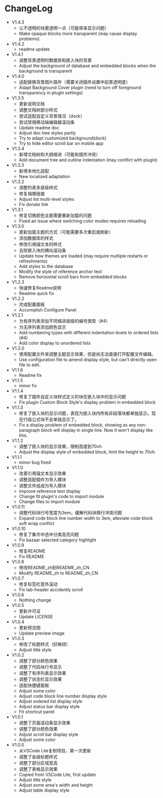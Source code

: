 # ChangeLog

- V1.4.3
  - 让不透明的块更透明一点（可能带来显示问题）
  - Make opaque blocks more transparent (may cause display problems)
- V1.4.2
  - readme update
- V1.4.1
  - 调整背景透明时数据库和嵌入块的背景
  - Adjust the background of database and embedded blocks when the background is transparent
- V1.4.0
  - 适配替换背景图片插件（需要关闭插件设置中前景透明度）
  - Adapt Background Cover plugin (need to turn off foreground transparency in plugin settings)
- V1.3.5
  - 更新说明文档
  - 调整文档树部分样式
  - 尝试适配自定义背景情况（dock）
  - 尝试禁用移动端编辑器滚动条
  - Update readme doc
  - Adjust doc tree styles partly
  - Try to adapt customized background(dock)
  - Try to hide editor scroll bar on mobile app
- V1.3.4
  - 新增文档树和大纲缩进（可能和插件冲突）
  - Add document tree and outline indentation (may conflict with plugin)
- V1.3.3
  - 新增本地化适配
  - New localized adaptation
- V1.3.2
  - 调整列表多层级样式
  - 修复捐赠链接
  - Adjust list multi-level styles
  - Fix donate link
- V1.3.1
  - 修复切换颜色主题需要重新加载的问题
  - Fixed an issue where switching color modes requires reloading
- V1.3.0
  - 更新加载主题的方式（可能需要多次重启或刷新）
  - 添加数据库的样式
  - 修改引用锚文本的样式
  - 去除嵌入块的横向滚动条
  - Update how themes are loaded (may require multiple restarts or refreshments)
  - Add styles to the database
  - Modify the style of reference anchor text
  - Remove horizontal scroll bars from embedded blocks
- V1.2.3
  - 快速修复Readme说明
  - Readme quick fix
- V1.2.2
  - 完成配置面板
  - Accomplish Configure Panel
- V1.2.1
  - 为有序列表添加不同缩进层级的编号类型（#4）
  - 为无序列表添加颜色显示
  - Add numbering types with different indentation levels to ordered lists (#4)
  - Add color display to unordered lists
- V1.2.0
  - 使用配置文件来调整主题显示效果，但是尚无法直接打开配置文件编辑。
  - Use configuration file to amend display style, but can't directly open file to edit.
- V1.1.6
  - Readme fix
- V1.1.5
  - minor fix
- V1.1.4
  - 修复了插件自定义块样式定义的块在嵌入块中的显示问题
  - Fix plugin Custom Block Style's display problem in embedded block
- V1.1.3
  - 修复了嵌入块的显示问题，表现为嵌入块内所有非段落块都单独显示。现在行级公式块不会单独显示了。
  - Fix a display problem of embedded block, showing as any non-paragraph block will display in single line. Now it won't display like this.
- V1.1.2
  - 调整了嵌入块的显示效果，限制高度到70vh
  - Adjust the display style of embedded block, limit the height to 70vh
- V1.1.1
  - minor bug fixed
- V1.1.0
  - 改善引用锚文本显示效果
  - 调整适配插件为导入模块
  - 调整文件组成为导入模块
  - Improve reference text display
  - Change fit plugin's code to import module
  - Change files to import module
- V1.0.11
  - 调整代码块行号宽度为3em，缓解代码块换行冲突问题
  - Expand code block line number width to 3em, alleviate code block soft wrap conflict
- V1.0.10
  - 修复了集市中选中分类高亮问题
  - Fix bazaar selected category highlight
- V1.0.9
  - 修复README
  - Fix README
- V1.0.8
  - 修改README_zh到README_zh_CN
  - Modify README_zh to README_zh_CN
- V1.0.7
  - 修复标签栏意外滚动
  - Fix tab-header accidently scroll
- V1.0.6
  - Nothing change
- V1.0.5
  - 更新许可证
  - Update LICENSE
- V1.0.4
  - 更新预览图
  - Update preview image
- V1.0.3
  - 修改了标题样式（好麻烦）
  - Adjust title style
- V1.0.2
  - 调整了部分颜色效果
  - 调整了代码块行号显示
  - 调整了有序列表显示效果
  - 调整了状态栏显示效果
  - 适配快捷键面板
  - Adjust some color
  - Adjust code block line number display style
  - Adjust ordered list display style
  - Adjust status bar display style
  - Fit shortcut panel
- V1.0.1
  - 调整了页面滚动条显示效果
  - 调整了部分颜色效果
  - Adjust scroll bar display style
  - Adjust some color
- V1.0.0
  - 从VSCode Lite复制项目，第一次更新
  - 调整了各级标题样式
  - 调整了部分区域宽高
  - 调整了表格显示效果
  - Copied from VSCode Ltie, first update
  - Adjust title style
  - Adjust some area's width and height
  - Adjust table display style
